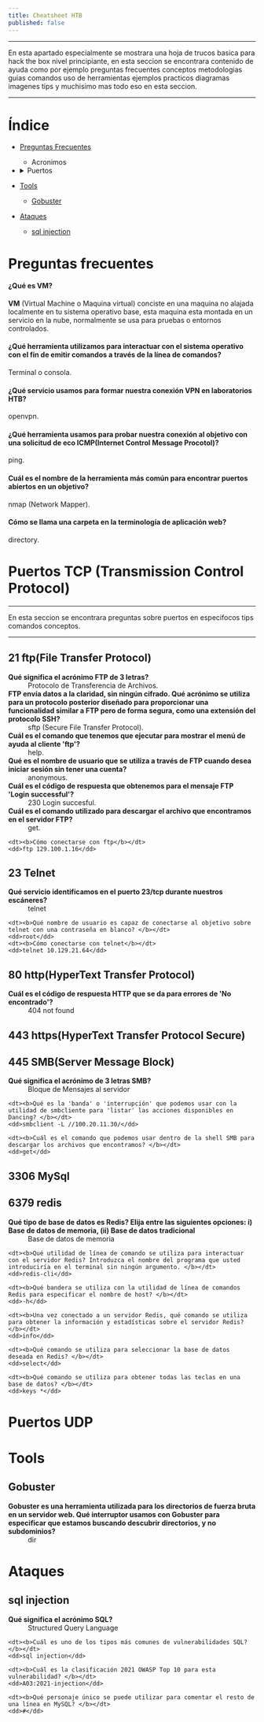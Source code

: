 ```yaml
---
title: Cheatsheet HTB
published: false
---
```


---
En esta apartado especialmente se mostrara una hoja de trucos basica para hack the box nivel principiante, en esta seccion se encontrara contenido de ayuda como por ejemplo preguntas frecuentes conceptos metodologias guias comandos uso de herramientas ejemplos practicos diagramas imagenes tips y muchisimo mas todo eso en esta seccion.

---


<head>
	<link rel="icon" href="../images/htb-dark.webp">
</head>


# Índice

- <a href="#preguntas-frecuentes">Preguntas Frecuentes</a>
	- <a>Acronimos</a>
- <details>
	<summary><a style="cursor: pointer;">Puertos</a></summary>
		<details>
			<summary><a style="cursor: pointer;">Puertos TCP</a></summary>
			<ul>
				<li><a href="#21-ftpfile-transfer-protocol">21 ftp</a></li>
				<li><a href="#23-telnet">23 Telnet</a></li>
				<li><a href="#80-httphypertext-transfer-protocol">80 http</a></li>
				<li><a href="#443-httpshypertext-transfer-protocol-secure">443 https</a></li>
				<li><a href="#445-smbserver-message-block">445 smb</a></li>
				<li><a href="#6379-redis">6379 redis</a></li>
			</ul>
		</details>
	
		<details>
			<summary><a style="cursor: pointer;">Puertos UDP</a></summary>
			<ul>
				<li><a></a></li>
			</ul>
		</details>
  </details>

- <a href="#tools">Tools</a>
	- <a href="#gobuster">Gobuster</a>
- <a href="#ataques">Ataques</a>
	- <a href="#sql-injection">sql injection</a>


# Preguntas frecuentes

#### ¿Qué es VM?

**VM** (Virtual Machine o Maquina virtual) conciste en una maquina no alajada localmente en tu sistema operativo base, esta maquina esta montada en un servicio en la nube, normalmente se usa para pruebas o entornos controlados.

#### ¿Qué herramienta utilizamos para interactuar con el sistema operativo con el fin de emitir comandos a través de la línea de comandos?

Terminal o consola.

#### ¿Qué servicio usamos para formar nuestra conexión VPN en laboratorios HTB?

openvpn.

#### ¿Qué herramienta usamos para probar nuestra conexión al objetivo con una solicitud de eco ICMP(Internet Control Message Procotol)?

ping.

#### Cuál es el nombre de la herramienta más común para encontrar puertos abiertos en un objetivo? 

nmap (Network Mapper).

#### Cómo se llama una carpeta en la terminología de aplicación web? 
directory.

# Puertos TCP (Transmission Control Protocol)
----
En esta seccion se encontrara preguntas sobre puertos en especifocos tips comandos conceptos.

----

## 21 ftp(File Transfer Protocol)

<dl id="questions">
	<dt><b>Qué significa el acrónimo FTP de 3 letras? 
</b></dt>
	<dd>Protocolo de Transferencia de Archivos.</dd>
	<dt><b>FTP envía datos a la claridad, sin ningún cifrado. Qué acrónimo se utiliza para un protocolo posterior diseñado para proporcionar una funcionalidad similar a FTP pero de forma segura, como una extensión del protocolo SSH? 
</b></dt>
	<dd>sftp (Secure File Transfer Protocol).
</dd>
	<dt><b>Cuál es el comando que tenemos que ejecutar para mostrar el menú de ayuda al cliente 'ftp'? 
</b></dt>
	<dd>help.
</dd>
	<dt><b>Qué es el nombre de usuario que se utiliza a través de FTP cuando desea iniciar sesión sin tener una cuenta? 
</b></dt>
	<dd>anonymous.</dd>
	<dt><b>Cuál es el código de respuesta que obtenemos para el mensaje FTP 'Login successful'? 
</b></dt>
	<dd>230 Login succesful.</dd>
	<dt><b>Cuál es el comando utilizado para descargar el archivo que encontramos en el servidor FTP? 
</b></dt>
	<dd>get.</dd>
	
	<dt><b>Cómo conectarse con ftp</b></dt>
	<dd>ftp 129.100.1.16</dd>
</dl>


## 23 Telnet

<dl id="questions">
	<dt><b>Qué servicio identificamos en el puerto 23/tcp durante nuestros escáneres? 
</b></dt>
	<dd>telnet</dd>
	
	<dt><b>Qué nombre de usuario es capaz de conectarse al objetivo sobre telnet con una contraseña en blanco? </b></dt>
	<dd>root</dd>
	<dt><b>Cómo conectarse con telnet</b></dt>
	<dd>telnet 10.129.21.64</dd>
</dl>

## 80 http(HyperText Transfer Protocol)
<dl id="questions">
	<dt><b>Cuál es el código de respuesta HTTP que se da para errores de 'No encontrado'? </b></dt>
	<dd>404 not found</dd>
</dl>


## 443 https(HyperText Transfer Protocol Secure)

## 445 SMB(Server Message Block)
<dl id="questions">
	<dt><b>Qué significa el acrónimo de 3 letras SMB? </b></dt>
	<dd>Bloque de Mensajes al servidor</dd>

	<dt><b>Qué es la 'banda' o 'interrupción' que podemos usar con la utilidad de smbcliente para 'listar' las acciones disponibles en Dancing? </b></dt>
	<dd>smbclient -L //100.20.11.30/</dd>

	<dt><b>Cuál es el comando que podemos usar dentro de la shell SMB para descargar los archivos que encontramos? </b></dt>
	<dd>get</dd>
</dl>

## 3306 MySql
<dl id="questions">
	<dt><b></b></dt>
	<dd></dd>
</dl>

## 6379 redis
<dl id="questions">
	<dt><b>Qué tipo de base de datos es Redis? Elija entre las siguientes opciones: i) Base de datos de memoria, (ii) Base de datos tradicional </b></dt>
	<dd>Base de datos de memoria</dd>

	<dt><b>Qué utilidad de línea de comando se utiliza para interactuar con el servidor Redis? Introduzca el nombre del programa que usted introduciría en el terminal sin ningún argumento. </b></dt>
	<dd>redis-cli</dd>

	<dt><b>Qué bandera se utiliza con la utilidad de línea de comandos Redis para especificar el nombre de host? </b></dt>
	<dd>-h</dd>

	<dt><b>Una vez conectado a un servidor Redis, qué comando se utiliza para obtener la información y estadísticas sobre el servidor Redis? </b></dt>
	<dd>info</dd>

	<dt><b>Qué comando se utiliza para seleccionar la base de datos deseada en Redis? </b></dt>
	<dd>select</dd>

	<dt><b>Qué comando se utiliza para obtener todas las teclas en una base de datos? </b></dt>
	<dd>keys *</dd>
</dl>


# Puertos UDP

# Tools

## Gobuster
<dl id="#questions">
	<dt><b>Gobuster es una herramienta utilizada para los directorios de fuerza bruta en un servidor web. Qué interruptor usamos con Gobuster para especificar que estamos buscando descubrir directorios, y no subdominios? </b></dt>
	<dd>dir</dd>
</dl>


# Ataques

## sql injection
<dl id="questions">
	<dt><b>Qué significa el acrónimo SQL? </b></dt>
	<dd>Structured Query Language</dd>

	<dt><b>Cuál es uno de los tipos más comunes de vulnerabilidades SQL?</b></dt>
	<dd>sql injection</dd>

	<dt><b>Cuál es la clasificación 2021 OWASP Top 10 para esta vulnerabilidad? </b></dt>
	<dd>A03:2021-injection</dd>

	<dt><b>Qué personaje único se puede utilizar para comentar el resto de una línea en MySQL? </b></dt>
	<dd>#</dd>
</dl>







<script src="../assets/script-bash.js"></script>

